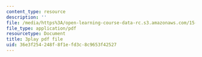 ```yaml
---
content_type: resource
description: ''
file: /media/https%3A/open-learning-course-data-rc.s3.amazonaws.com/15-071-the-analytics-edge-spring-2017/36e3f254248f8f1efd3c8c9653f42527_iq7cPtJzgZM.pdf
file_type: application/pdf
resourcetype: Document
title: 3play pdf file
uid: 36e3f254-248f-8f1e-fd3c-8c9653f42527
---
```

